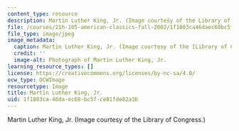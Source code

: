 ```yaml
---
content_type: resource
description: Martin Luther King, Jr. (Image courtesy of the Library of Congress.)
file: /courses/21h-105-american-classics-fall-2002/1f1803ca46daec68bc5fce81fde82a3b_21h-105f02.jpg
file_type: image/jpeg
image_metadata:
  caption: Martin Luther King, Jr. (Image courtesy of the [Library of Congress](http://www.loc.gov/rr/print/).)
  credit: ''
  image-alt: Photograph of Martin Luther King, Jr.
learning_resource_types: []
license: https://creativecommons.org/licenses/by-nc-sa/4.0/
ocw_type: OCWImage
resourcetype: Image
title: Martin Luther King, Jr.
uid: 1f1803ca-46da-ec68-bc5f-ce81fde82a3b
---
```

Martin Luther King, Jr. (Image courtesy of the Library of Congress.)